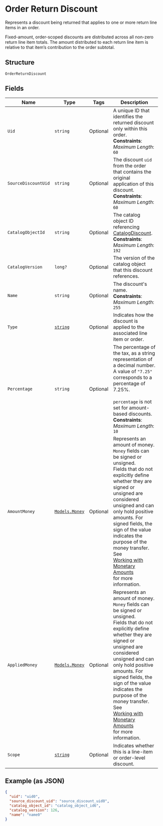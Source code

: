 
# Order Return Discount

Represents a discount being returned that applies to one or more return line items in an
order.

Fixed-amount, order-scoped discounts are distributed across all non-zero return line item totals.
The amount distributed to each return line item is relative to that item’s contribution to the
order subtotal.

## Structure

`OrderReturnDiscount`

## Fields

| Name | Type | Tags | Description |
|  --- | --- | --- | --- |
| `Uid` | `string` | Optional | A unique ID that identifies the returned discount only within this order.<br>**Constraints**: *Maximum Length*: `60` |
| `SourceDiscountUid` | `string` | Optional | The discount `uid` from the order that contains the original application of this discount.<br>**Constraints**: *Maximum Length*: `60` |
| `CatalogObjectId` | `string` | Optional | The catalog object ID referencing [CatalogDiscount](/doc/models/catalog-discount.md).<br>**Constraints**: *Maximum Length*: `192` |
| `CatalogVersion` | `long?` | Optional | The version of the catalog object that this discount references. |
| `Name` | `string` | Optional | The discount's name.<br>**Constraints**: *Maximum Length*: `255` |
| `Type` | [`string`](/doc/models/order-line-item-discount-type.md) | Optional | Indicates how the discount is applied to the associated line item or order. |
| `Percentage` | `string` | Optional | The percentage of the tax, as a string representation of a decimal number.<br>A value of `"7.25"` corresponds to a percentage of 7.25%.<br><br>`percentage` is not set for amount-based discounts.<br>**Constraints**: *Maximum Length*: `10` |
| `AmountMoney` | [`Models.Money`](/doc/models/money.md) | Optional | Represents an amount of money. `Money` fields can be signed or unsigned.<br>Fields that do not explicitly define whether they are signed or unsigned are<br>considered unsigned and can only hold positive amounts. For signed fields, the<br>sign of the value indicates the purpose of the money transfer. See<br>[Working with Monetary Amounts](https://developer.squareup.com/docs/build-basics/working-with-monetary-amounts)<br>for more information. |
| `AppliedMoney` | [`Models.Money`](/doc/models/money.md) | Optional | Represents an amount of money. `Money` fields can be signed or unsigned.<br>Fields that do not explicitly define whether they are signed or unsigned are<br>considered unsigned and can only hold positive amounts. For signed fields, the<br>sign of the value indicates the purpose of the money transfer. See<br>[Working with Monetary Amounts](https://developer.squareup.com/docs/build-basics/working-with-monetary-amounts)<br>for more information. |
| `Scope` | [`string`](/doc/models/order-line-item-discount-scope.md) | Optional | Indicates whether this is a line-item or order-level discount. |

## Example (as JSON)

```json
{
  "uid": "uid0",
  "source_discount_uid": "source_discount_uid0",
  "catalog_object_id": "catalog_object_id6",
  "catalog_version": 126,
  "name": "name0"
}
```

